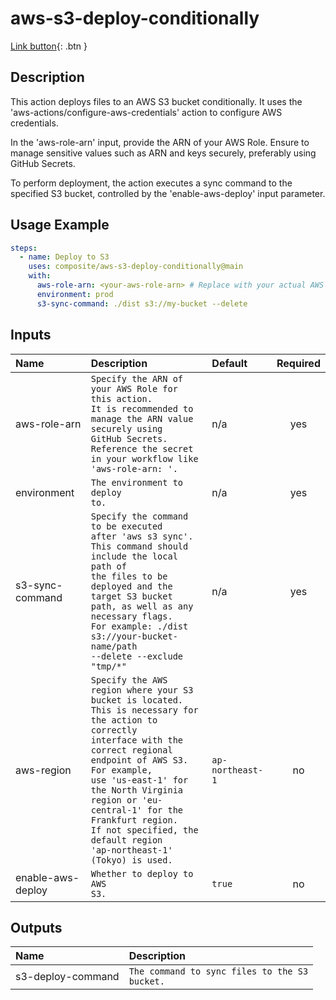 # aws-s3-deploy-conditionally

[Link button](https://just-the-docs.com){: .btn }
<!-- actdocs start -->

## Description

This action deploys files to an AWS S3 bucket conditionally.
It uses the 'aws-actions/configure-aws-credentials' action to configure AWS credentials.

In the 'aws-role-arn' input, provide the ARN of your AWS Role.
Ensure to manage sensitive values such as ARN and keys securely, preferably using GitHub Secrets.

To perform deployment, the action executes a sync command to the specified S3 bucket, controlled by the 'enable-aws-deploy' input parameter.

## Usage Example

```yml
steps:
  - name: Deploy to S3
    uses: composite/aws-s3-deploy-conditionally@main
    with:
      aws-role-arn: <your-aws-role-arn> # Replace with your actual AWS Role ARN from GitHub Secrets
      environment: prod
      s3-sync-command: ./dist s3://my-bucket --delete
```

## Inputs

| Name | Description | Default | Required |
| :--- | :---------- | :------ | :------: |
| aws-role-arn | <code>Specify the ARN of your AWS Role for this action.<br>It is recommended to manage the ARN value securely using GitHub Secrets.<br>Reference the secret in your workflow like 'aws-role-arn: <your-secret-name>'.</code> | n/a | yes |
| environment | <code>The environment to deploy to.</code> | n/a | yes |
| s3-sync-command | <code>Specify the command to be executed after 'aws s3 sync'.<br>This command should include the local path of the files to be deployed and the target S3 bucket path, as well as any necessary flags.<br>For example: ./dist s3://your-bucket-name/path --delete --exclude "tmp/*"</code> | n/a | yes |
| aws-region | <code>Specify the AWS region where your S3 bucket is located.<br>This is necessary for the action to correctly interface with the correct regional endpoint of AWS S3.<br>For example, use 'us-east-1' for the North Virginia region or 'eu-central-1' for the Frankfurt region.<br>If not specified, the default region 'ap-northeast-1' (Tokyo) is used.</code> | `ap-northeast-1` | no |
| enable-aws-deploy | <code>Whether to deploy to AWS S3.</code> | `true` | no |

## Outputs

| Name | Description |
| :--- | :---------- |
| s3-deploy-command | <code>The command to sync files to the S3 bucket.</code> |

<!-- actdocs end -->


